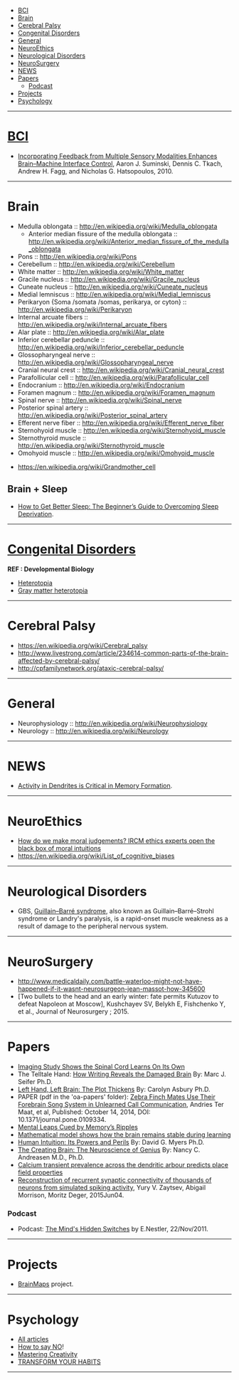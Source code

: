 + [BCI](#bci)
+ [Brain](#brain)
+ [Cerebral Palsy](#cerebral-palsy)
+ [Congenital Disorders](#congenital-disorders)
+ [General](#general)
+ [NeuroEthics](#neuroethics)
+ [Neurological Disorders](#neurological-disorders)
+ [NeuroSurgery](#neurosurgery)
+ [NEWS](#news)
+ [Papers](#papers)
   + [Podcast](#podcast)
+ [Projects](#projects)
+ [Psychology](#psychology)

----

# [BCI](https://en.wikipedia.org/wiki/Brain%E2%80%93computer_interface)
+ [Incorporating Feedback from Multiple Sensory Modalities Enhances Brain–Machine Interface Control](http://www.cs.ou.edu/~fagg/papers/2010/suminski-etal-2010.pdf), Aaron J. Suminski, Dennis C. Tkach, Andrew H. Fagg, and Nicholas G. Hatsopoulos, 2010.

----

# Brain
* Medulla oblongata :: http://en.wikipedia.org/wiki/Medulla_oblongata
   * Anterior median fissure of the medulla oblongata :: http://en.wikipedia.org/wiki/Anterior_median_fissure_of_the_medulla_oblongata
* Pons :: http://en.wikipedia.org/wiki/Pons
* Cerebellum :: http://en.wikipedia.org/wiki/Cerebellum
* White matter :: http://en.wikipedia.org/wiki/White_matter
* Gracile nucleus :: http://en.wikipedia.org/wiki/Gracile_nucleus
* Cuneate nucleus :: http://en.wikipedia.org/wiki/Cuneate_nucleus
* Medial lemniscus :: http://en.wikipedia.org/wiki/Medial_lemniscus 
* Perikaryon {Soma /somata /somas, perikarya, or cyton} :: http://en.wikipedia.org/wiki/Perikaryon
* Internal arcuate fibers :: http://en.wikipedia.org/wiki/Internal_arcuate_fibers
* Alar plate :: http://en.wikipedia.org/wiki/Alar_plate
* Inferior cerebellar peduncle :: http://en.wikipedia.org/wiki/Inferior_cerebellar_peduncle
* Glossopharyngeal nerve :: http://en.wikipedia.org/wiki/Glossopharyngeal_nerve
* Cranial neural crest :: http://en.wikipedia.org/wiki/Cranial_neural_crest
* Parafollicular cell :: http://en.wikipedia.org/wiki/Parafollicular_cell
* Endocranium :: http://en.wikipedia.org/wiki/Endocranium
* Foramen magnum :: http://en.wikipedia.org/wiki/Foramen_magnum
* Spinal nerve :: http://en.wikipedia.org/wiki/Spinal_nerve  
* Posterior spinal artery :: http://en.wikipedia.org/wiki/Posterior_spinal_artery
* Efferent nerve fiber :: http://en.wikipedia.org/wiki/Efferent_nerve_fiber
* Sternohyoid muscle :: http://en.wikipedia.org/wiki/Sternohyoid_muscle
* Sternothyroid muscle :: http://en.wikipedia.org/wiki/Sternothyroid_muscle
* Omohyoid muscle :: http://en.wikipedia.org/wiki/Omohyoid_muscle
+ https://en.wikipedia.org/wiki/Grandmother_cell

## Brain + Sleep
+ [How to Get Better Sleep: The Beginner’s Guide to Overcoming Sleep Deprivation](http://jamesclear.com/better-sleep).

----

# [Congenital Disorders](http://en.wikipedia.org/wiki/Category:Congenital_disorders)
**REF : Developmental Biology**
+ [Heterotopia](http://en.wikipedia.org/wiki/Heterotopia_%28medicine%29)
+ [Gray matter heterotopia](http://en.wikipedia.org/wiki/Gray_matter_heterotopia)

----

# Cerebral Palsy
+ https://en.wikipedia.org/wiki/Cerebral_palsy
+ http://www.livestrong.com/article/234614-common-parts-of-the-brain-affected-by-cerebral-palsy/
+ http://cpfamilynetwork.org/ataxic-cerebral-palsy/

----

# General
+ Neurophysiology :: http://en.wikipedia.org/wiki/Neurophysiology
+ Neurology :: http://en.wikipedia.org/wiki/Neurology

----

# NEWS
+ [Activity in Dendrites is Critical in Memory Formation](http://neurosciencenews.com/neuroscience-dendrite-memory-formation-1477/). 

----

# NeuroEthics
+ [How do we make moral judgements? IRCM ethics experts open the black box of moral intuitions](http://www.rc-rc.ca/blog/how-do-we-make-moral-judgements-ircm-ethics-experts-open-the-black-box-of-moral-intuitions)
+ https://en.wikipedia.org/wiki/List_of_cognitive_biases

----

# Neurological Disorders
+ GBS, [Guillain–Barré syndrome](https://en.wikipedia.org/wiki/Guillain%E2%80%93Barr%C3%A9_syndrome), also known as Guillain–Barré–Strohl syndrome or Landry's paralysis, is a rapid-onset muscle weakness as a result of damage to the peripheral nervous system.

----

# NeuroSurgery
+ http://www.medicaldaily.com/battle-waterloo-might-not-have-happened-if-it-wasnt-neurosurgeon-jean-massot-how-345600
+ [Two bullets to the head and an early winter: fate permits Kutuzov to defeat Napoleon at Moscow], Kushchayev SV, Belykh E, Fishchenko Y, et al., Journal of Neurosurgery ; 2015.

----

# Papers
+ [Imaging Study Shows the Spinal Cord Learns On Its Own](http://www.itnonline.com/article/imaging-study-shows-spinal-cord-learns-its-own)
+ The Telltale Hand: [How Writing Reveals the Damaged Brain](http://www.dana.org/Cerebrum/Default.aspx?id=39304) By: Marc J. Seifer Ph.D.
+ [Left Hand, Left Brain: The Plot Thickens](http://www.dana.org/Cerebrum/2005/Left_Hand,_Left_Brain__The_Plot_Thickens/) By: Carolyn Asbury Ph.D. 
+ PAPER (pdf in the 'oa-papers' folder): [Zebra Finch Mates Use Their Forebrain Song System in Unlearned Call Communication](http://www.plosone.org/article/info%3Adoi%2F10.1371%2Fjournal.pone.0109334), Andries Ter Maat, et al, Published: October 14, 2014, DOI: 10.1371/journal.pone.0109334.
+ [Mental Leaps Cued by Memory’s Ripples](http://www.quantamagazine.org/20141022-mental-leaps-cued-by-memorys-ripples/)
+ [Mathematical model shows how the brain remains stable during learning](http://www.riken.jp/en/pr/press/2014/20141023_1/)
+ [Human Intuition: Its Powers and Perils](http://www.dana.org/Cerebrum/2002/Human_Intuition__The_Brain_Behind_the_Scenes/) By: David G. Myers Ph.D. 
+ [The Creating Brain: The Neuroscience of Genius](http://www.dana.org/Cerebrum/2005/The_Creating_Brain__The_Neuroscience_of_Genius/) By: Nancy C. Andreasen M.D., Ph.D.
+ [Calcium transient prevalence across the dendritic arbour predicts place field properties](http://www.nature.com/nature/journal/vaop/ncurrent/full/nature13871.html)
+ [Reconstruction of recurrent synaptic connectivity of thousands of neurons from simulated spiking activity](http://link.springer.com/article/10.1007/s10827-015-0565-5), Yury V. Zaytsev, Abigail Morrison, Moritz Deger, 2015Jun04.

### Podcast
+ Podcast: [The Mind's Hidden Switches](http://www.scientificamerican.com/podcast/episode/the-minds-hidden-switches-11-11-22/) by E.Nestler, 22/Nov/2011.

----

# Projects
+ [BrainMaps](http://en.wikipedia.org/wiki/BrainMaps) project.

---- 

# Psychology
+ [All articles](http://jamesclear.com/archives)
+ [How to say NO](http://jamesclear.com/how-to-say-no)!
+ [Mastering Creativity](http://jamesclear.com/wp-content/uploads/2014/10/creativity-v1.pdf)
+ [TRANSFORM YOUR HABITS](http://jamesclear.com/wp-content/uploads/2013/11/habits-v2.pdf)

----


